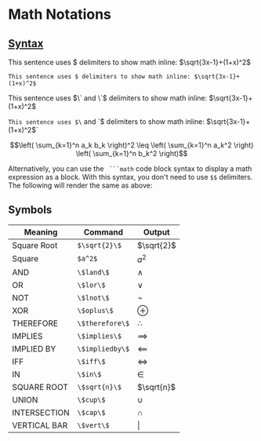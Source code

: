 # Math Notations

## [Syntax](https://docs.github.com/en/get-started/writing-on-github/working-with-advanced-formatting/writing-mathematical-expressions)

This sentence uses $ delimiters to show math inline: $\sqrt{3x-1}+(1+x)^2$

`This sentence uses $ delimiters to show math inline: $\sqrt{3x-1}+(1+x)^2$`


This sentence uses $\` and \`$ delimiters to show math inline: $\sqrt{3x-1}+(1+x)^2$

`This sentence uses $\` and \`$ delimiters to show math inline: $`\sqrt{3x-1}+(1+x)^2`$`

```math
\left( \sum_{k=1}^n a_k b_k \right)^2 \leq \left( \sum_{k=1}^n a_k^2 \right) \left( \sum_{k=1}^n b_k^2 \right)
```

Alternatively, you can use the ` ```math` code block syntax to display a math expression as a block. With this syntax, you don't need to use `$$` delimiters. The following will render the same as above:

## Symbols 

| Meaning      | Command          | Output       |
|--------------|------------------|--------------|
| Square Root  | `$\sqrt{2}\$`    | $\sqrt{2}\$  |
| Square       | `$a^2$`          | $a^2$        |
| AND          | `\$land\$`       | $\land$      |
| OR           | `\$lor\$`        | $\lor$       |
| NOT          | `\$lnot\$`       | $\lnot$      |
| XOR          | `\$oplus\$`      | $\oplus$     |
| THEREFORE    | `\$therefore\$`  | $\therefore$ |
| IMPLIES      | `\$implies\$`    | $\implies$   |
| IMPLIED BY   | `\$impliedby\$`  | $\impliedby$ |
| IFF          | `\$iff\$`        | $\iff$       |
| IN           | `\$in\$`         | $\in$        |
| SQUARE ROOT  | `\$sqrt{n}\$`    | $\sqrt{n}$   |
| UNION        | `\$cup\$`        | $\cup$       |
| INTERSECTION | `\$cap\$`        | $\cap$       |
| VERTICAL BAR | `\$vert\$`       | $\vert$      |




